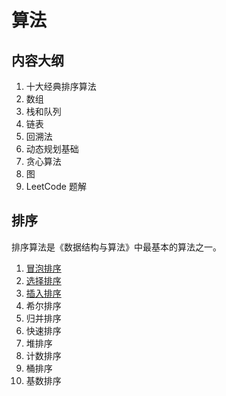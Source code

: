 # 算法

## 内容大纲

1. 十大经典排序算法
2. 数组
3. 栈和队列
4. 链表
5. 回溯法
6. 动态规划基础
7. 贪心算法
8. 图
9. LeetCode 题解

## 排序

排序算法是《数据结构与算法》中最基本的算法之一。

1. [冒泡排序](1.1.bubbleSort.md)
2. [选择排序](1.2.selectionSort.md)
3. [插入排序](1.3.insertSort.md)
4. 希尔排序
5. 归并排序
6. 快速排序
7. 堆排序
8. 计数排序
9. 桶排序
10. 基数排序
